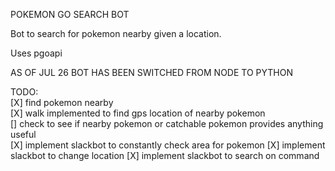 POKEMON GO SEARCH BOT

Bot to search for pokemon nearby given a location.

Uses pgoapi

AS OF JUL 26 BOT HAS BEEN SWITCHED FROM NODE TO PYTHON

TODO:<br/>
[X] find pokemon nearby<br/>
[X] walk implemented to find gps location of nearby pokemon<br/>
[] check to see if nearby pokemon or catchable pokemon provides anything useful<br/>
[X] implement slackbot to constantly check area for pokemon
[X] implement slackbot to change location
[X] implement slackbot to search on command

